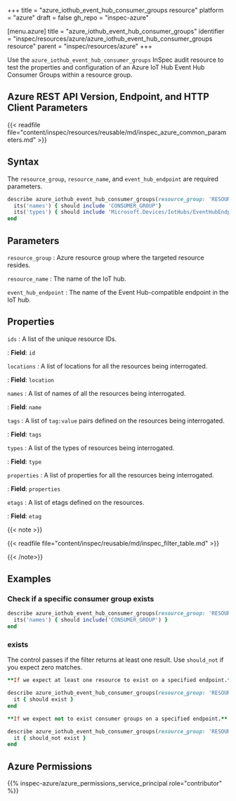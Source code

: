 +++
title = "azure_iothub_event_hub_consumer_groups resource"
platform = "azure"
draft = false
gh_repo = "inspec-azure"

[menu.azure]
title = "azure_iothub_event_hub_consumer_groups"
identifier = "inspec/resources/azure/azure_iothub_event_hub_consumer_groups resource"
parent = "inspec/resources/azure"
+++

Use the `azure_iothub_event_hub_consumer_groups` InSpec audit resource to test the properties and configuration of an Azure IoT Hub Event Hub Consumer Groups within a resource group.

## Azure REST API Version, Endpoint, and HTTP Client Parameters

{{< readfile file="content/inspec/resources/reusable/md/inspec_azure_common_parameters.md" >}}

## Syntax

The `resource_group`, `resource_name`, and `event_hub_endpoint` are required parameters.

```ruby
describe azure_iothub_event_hub_consumer_groups(resource_group: 'RESOURCE_GROUP', resource_name: 'IoT_NAME', event_hub_endpoint: 'EVENT_HUB_NAME') do
  its('names') { should include 'CONSUMER_GROUP'}
  its('types') { should include 'Microsoft.Devices/IotHubs/EventHubEndpoints/ConsumerGroups' }
end
```

## Parameters

`resource_group`
: Azure resource group where the targeted resource resides.

`resource_name`
: The name of the IoT hub.

`event_hub_endpoint`
: The name of the Event Hub-compatible endpoint in the IoT hub.

## Properties

`ids`
: A list of the unique resource IDs.

: **Field**: `id`

`locations`
: A list of locations for all the resources being interrogated.

: **Field**: `location`

`names`
: A list of names of all the resources being interrogated.

: **Field**: `name`

`tags`
: A list of `tag:value` pairs defined on the resources being interrogated.

: **Field**: `tags`

`types`
: A list of the types of resources being interrogated.

: **Field**: `type`

`properties`
: A list of properties for all the resources being interrogated.

: **Field**: `properties`

`etags`
: A list of etags defined on the resources.

: **Field**: `etag`

{{< note >}}

{{< readfile file="content/inspec/reusable/md/inspec_filter_table.md" >}}

{{< /note>}}

## Examples

### Check if a specific consumer group exists

```ruby
describe azure_iothub_event_hub_consumer_groups(resource_group: 'RESOURCE_GROUP', resource_name: 'IoT_NAME', event_hub_endpoint: 'EVENT_HUB_NAME') do
  its('names') { should include('CONSUMER_GROUP') }
end
```

### exists

The control passes if the filter returns at least one result. Use `should_not` if you expect zero matches.

```ruby
**If we expect at least one resource to exist on a specified endpoint.**

describe azure_iothub_event_hub_consumer_groups(resource_group: 'RESOURCE_GROUP', resource_name: 'IoT_NAME', event_hub_endpoint: 'EVENT_HUB_NAME') do
  it { should exist }
end

**If we expect not to exist consumer groups on a specified endpoint.**

describe azure_iothub_event_hub_consumer_groups(resource_group: 'RESOURCE_GROUP', resource_name: 'IoT_NAME', event_hub_endpoint: 'EVENT_HUB_NAME') do
  it { should_not exist }
end
```

## Azure Permissions

{{% inspec-azure/azure_permissions_service_principal role="contributor" %}}

